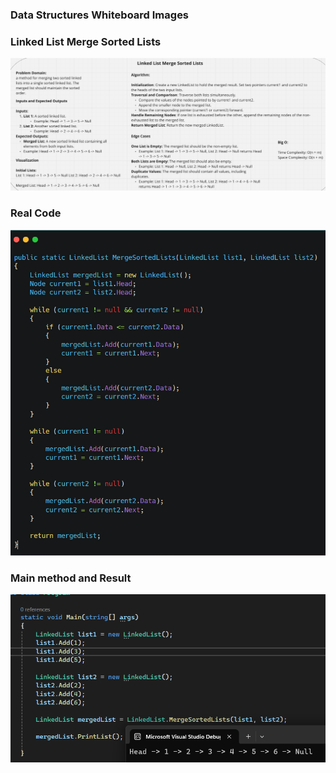### Data Structures Whiteboard Images

### Linked List Merge Sorted Lists
![Merge Sorted Whiteboard](assets/MergeSorted-wb.png)
### Real Code
![Code](assets/MergeSortedList.png)
### Main method and Result
![main](assets/MergeSortedListMain.png)
